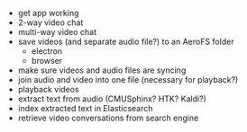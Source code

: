 * get app working
* 2-way video chat
* multi-way video chat
* save videos (and separate audio file?) to an AeroFS folder
  - electron
  - browser
* make sure videos and audio files are syncing
* join audio and video into one file (necessary for playback?)
* playback videos
* extract text from audio (CMUSphinx? HTK? Kaldi?)
* index extracted text in Elasticsearch
* retrieve video conversations from search engine
